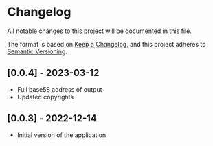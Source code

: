 # Changelog

All notable changes to this project will be documented in this file.

The format is based on [Keep a Changelog](https://keepachangelog.com/en/1.0.0/),
and this project adheres to [Semantic Versioning](https://semver.org/spec/v2.0.0.html).

## [0.0.4] - 2023-03-12

- Full base58 address of output
- Updated copyrights

## [0.0.3] - 2022-12-14

- Initial version of the application
